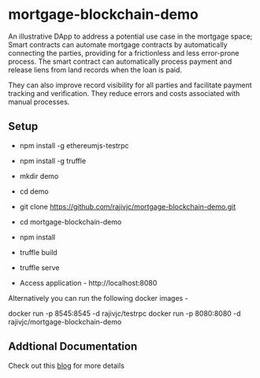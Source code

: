 # mortgage-blockchain-demo
An illustrative DApp to address a potential use case in the mortgage space; Smart contracts can automate mortgage contracts by automatically connecting the parties, providing for a frictionless and less error-prone process. The smart contract can automatically process payment and release liens from land records when the loan is paid.

They can also improve record visibility for all parties and facilitate payment tracking and verification. They reduce errors and costs associated with manual processes.

## Setup 
- npm install -g ethereumjs-testrpc 
- npm install -g truffle
- mkdir demo
- cd demo
- git clone https://github.com/rajivjc/mortgage-blockchain-demo.git
- cd mortgage-blockchain-demo
- npm install
- truffle build
- truffle serve

- Access application - http://localhost:8080

Alternatively you can run the following docker images -

 docker run -p 8545:8545 -d rajivjc/testrpc
 docker run -p 8080:8080 -d rajivjc/mortgage-blockchain-demo

## Addtional Documentation
Check out this [blog](https://medium.com/@rajiv.cheriyan/lets-get-started-with-your-first-ethereum-dapp-f09feb59dd78) for more details
